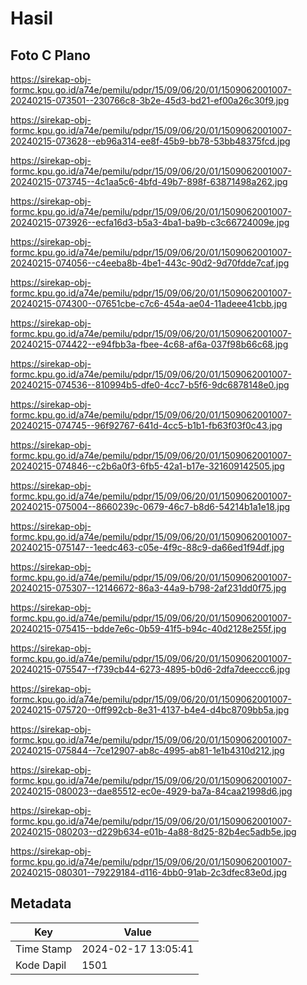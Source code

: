 # Hasil

## Foto C Plano

https://sirekap-obj-formc.kpu.go.id/a74e/pemilu/pdpr/15/09/06/20/01/1509062001007-20240215-073501--230766c8-3b2e-45d3-bd21-ef00a26c30f9.jpg

https://sirekap-obj-formc.kpu.go.id/a74e/pemilu/pdpr/15/09/06/20/01/1509062001007-20240215-073628--eb96a314-ee8f-45b9-bb78-53bb48375fcd.jpg

https://sirekap-obj-formc.kpu.go.id/a74e/pemilu/pdpr/15/09/06/20/01/1509062001007-20240215-073745--4c1aa5c6-4bfd-49b7-898f-63871498a262.jpg

https://sirekap-obj-formc.kpu.go.id/a74e/pemilu/pdpr/15/09/06/20/01/1509062001007-20240215-073926--ecfa16d3-b5a3-4ba1-ba9b-c3c66724009e.jpg

https://sirekap-obj-formc.kpu.go.id/a74e/pemilu/pdpr/15/09/06/20/01/1509062001007-20240215-074056--c4eeba8b-4be1-443c-90d2-9d70fdde7caf.jpg

https://sirekap-obj-formc.kpu.go.id/a74e/pemilu/pdpr/15/09/06/20/01/1509062001007-20240215-074300--07651cbe-c7c6-454a-ae04-11adeee41cbb.jpg

https://sirekap-obj-formc.kpu.go.id/a74e/pemilu/pdpr/15/09/06/20/01/1509062001007-20240215-074422--e94fbb3a-fbee-4c68-af6a-037f98b66c68.jpg

https://sirekap-obj-formc.kpu.go.id/a74e/pemilu/pdpr/15/09/06/20/01/1509062001007-20240215-074536--810994b5-dfe0-4cc7-b5f6-9dc6878148e0.jpg

https://sirekap-obj-formc.kpu.go.id/a74e/pemilu/pdpr/15/09/06/20/01/1509062001007-20240215-074745--96f92767-641d-4cc5-b1b1-fb63f03f0c43.jpg

https://sirekap-obj-formc.kpu.go.id/a74e/pemilu/pdpr/15/09/06/20/01/1509062001007-20240215-074846--c2b6a0f3-6fb5-42a1-b17e-321609142505.jpg

https://sirekap-obj-formc.kpu.go.id/a74e/pemilu/pdpr/15/09/06/20/01/1509062001007-20240215-075004--8660239c-0679-46c7-b8d6-54214b1a1e18.jpg

https://sirekap-obj-formc.kpu.go.id/a74e/pemilu/pdpr/15/09/06/20/01/1509062001007-20240215-075147--1eedc463-c05e-4f9c-88c9-da66ed1f94df.jpg

https://sirekap-obj-formc.kpu.go.id/a74e/pemilu/pdpr/15/09/06/20/01/1509062001007-20240215-075307--12146672-86a3-44a9-b798-2af231dd0f75.jpg

https://sirekap-obj-formc.kpu.go.id/a74e/pemilu/pdpr/15/09/06/20/01/1509062001007-20240215-075415--bdde7e6c-0b59-41f5-b94c-40d2128e255f.jpg

https://sirekap-obj-formc.kpu.go.id/a74e/pemilu/pdpr/15/09/06/20/01/1509062001007-20240215-075547--f739cb44-6273-4895-b0d6-2dfa7deeccc6.jpg

https://sirekap-obj-formc.kpu.go.id/a74e/pemilu/pdpr/15/09/06/20/01/1509062001007-20240215-075720--0ff992cb-8e31-4137-b4e4-d4bc8709bb5a.jpg

https://sirekap-obj-formc.kpu.go.id/a74e/pemilu/pdpr/15/09/06/20/01/1509062001007-20240215-075844--7ce12907-ab8c-4995-ab81-1e1b4310d212.jpg

https://sirekap-obj-formc.kpu.go.id/a74e/pemilu/pdpr/15/09/06/20/01/1509062001007-20240215-080023--dae85512-ec0e-4929-ba7a-84caa21998d6.jpg

https://sirekap-obj-formc.kpu.go.id/a74e/pemilu/pdpr/15/09/06/20/01/1509062001007-20240215-080203--d229b634-e01b-4a88-8d25-82b4ec5adb5e.jpg

https://sirekap-obj-formc.kpu.go.id/a74e/pemilu/pdpr/15/09/06/20/01/1509062001007-20240215-080301--79229184-d116-4bb0-91ab-2c3dfec83e0d.jpg


## Metadata

| Key        | Value               |
| ---------- | ------------------- |
| Time Stamp | 2024-02-17 13:05:41 |
| Kode Dapil | 1501                |



